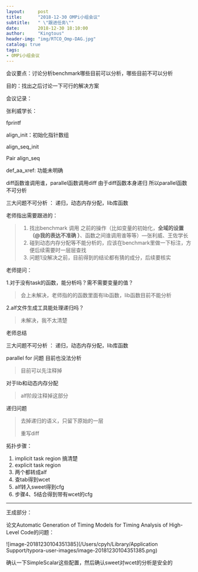 ```yaml
---
layout:     post
title:      "2018-12-30 OMPi小组会议"
subtitle:   " \"跟进任务\""
date:       2018-12-30 18:10:00
author:     "Kingtous"
header-img: "img/RTCO_Omp-DAG.jpg"
catalog: true
tags:
- OMPi小组会议
---
```

会议要点：讨论分析benchmark哪些目前可以分析，哪些目前不可以分析

目的：找出之后讨论一下可行的解决方案

会议记录：

张利威学长：

fprintf

align_init：初始化指针数组

align_seq_init

Pair align_seq

def_aa_xref: 功能未明确

diff函数谁调用谁，parallel函数调用diff 由于diff函数本身递归 所以parallel函数不可分析



三大问题不可分析 ： 递归，动态内存分配，lib库函数



老师指出需要跟进的：

> 1. 找出benchmark 调用 之前的操作（比如变量的初始化，**全域的设置（@我的表达不准确 ）**、函数之间谁调用谁等等）—张利威、王佐学长
> 2. 碰到动态内存分配等不能分析的，应该在benchmark里做一下标注，方便后续需要时一层层查找
> 3. 问题1没解决之前，目前得到的结论都有猜的成分，后续要核实

老师提问：

1.对于没有task的函数，能分析吗？需不需要变量的值？

> 会上未解决，老师指的的函数里面有lib函数，lib函数目前不能分析

2.alf文件生成工具能处理递归吗？

> 未解决，我不太清楚

老师总结

三大问题不可分析 ： 递归，动态内存分配，lib库函数

parallel for 问题 目前也没法分析

> 目前可以先注释掉

对于lib和动态内存分配

> alf阶段注释掉这部分

递归问题

> 去掉递归的语义，只留下原始的一层
>
> 重写diff

拓扑步骤：

1. implicit task region 搞清楚
2. explicit task region 
3. 两个都转成alf
4. 查tab得到wcet
5. alf转入sweet得到cfg
6. 步骤4、5结合得到带有wcet的cfg

----

王成部分：

论文Automatic Generation of Timing Models for Timing Analysis of High-Level Code的问题：

![image-20181230104351385](/Users/cpyh/Library/Application Support/typora-user-images/image-20181230104351385.png)

确认一下SimpleScalar这些配置，然后确认sweet对wcet的分析是安全的
